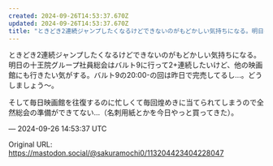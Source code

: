 ```yaml
---
created: 2024-09-26T14:53:37.670Z
updated: 2024-09-26T14:53:37.670Z
title: "ときどき2連続ジャンプしたくなるけどできないのがもどかしい気持ちになる。明日の十[...]"
---
```


<p>ときどき2連続ジャンプしたくなるけどできないのがもどかしい気持ちになる。明日の十王院グループ社員総会はバルト9に行って2+連続したいけど、他の映画館にも行きたい気がする。バルト9の20:00-の回は昨日で完売してるし…。どうしましょう〜。</p><p>そして毎日映画館を往復するのに忙しくて毎回煌めきに当てられてしまうので全然総会の準備ができてない…（名刺用紙とかを今日やっと買ってきた）。</p>

&mdash; 2024-09-26 14:53:37 UTC

Original URL: https://mastodon.social/@sakuramochi0/113204423404228047

